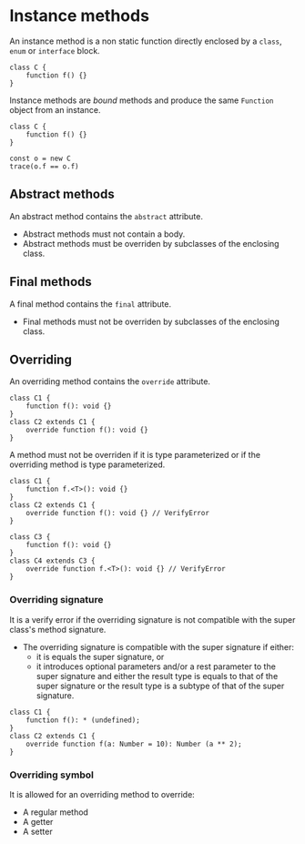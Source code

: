 # Instance methods

An instance method is a non static function directly enclosed by a `class`, `enum` or `interface` block.

```
class C {
    function f() {}
}
```

Instance methods are *bound* methods and produce the same `Function` object from an instance.

```
class C {
    function f() {}
}

const o = new C
trace(o.f == o.f)
```

## Abstract methods

An abstract method contains the `abstract` attribute.

* Abstract methods must not contain a body.
* Abstract methods must be overriden by subclasses of the enclosing class.

## Final methods

A final method contains the `final` attribute.

* Final methods must not be overriden by subclasses of the enclosing class.

## Overriding

An overriding method contains the `override` attribute.

```
class C1 {
    function f(): void {}
}
class C2 extends C1 {
    override function f(): void {}
}
```

A method must not be overriden if it is type parameterized or if the overriding method is type parameterized.

```
class C1 {
    function f.<T>(): void {}
}
class C2 extends C1 {
    override function f(): void {} // VerifyError
}

class C3 {
    function f(): void {}
}
class C4 extends C3 {
    override function f.<T>(): void {} // VerifyError
}
```

### Overriding signature

It is a verify error if the overriding signature is not compatible with the super class's method signature.
  * The overriding signature is compatible with the super signature if either:
    * it is equals the super signature, or
    * it introduces optional parameters and/or a rest parameter to the super signature and either the result type is equals to that of the super signature or the result type is a subtype of that of the super signature.

```
class C1 {
    function f(): * (undefined);
}
class C2 extends C1 {
    override function f(a: Number = 10): Number (a ** 2);
}
```

### Overriding symbol

It is allowed for an overriding method to override:

* A regular method
* A getter
* A setter